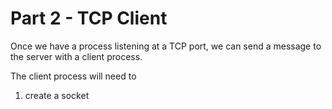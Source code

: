 # Part 2 - TCP Client
Once we have a process listening at a TCP port, we can send a message to the server with a client process.

The client process will need to
1. create a socket